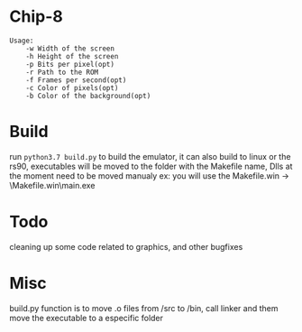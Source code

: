 # Chip-8

```
Usage:
    -w Width of the screen
    -h Height of the screen
    -p Bits per pixel(opt)
    -r Path to the ROM
    -f Frames per second(opt)
    -c Color of pixels(opt)
    -b Color of the background(opt)
```

# Build
run ``` python3.7 build.py ``` to build the emulator,
it can also build to linux or the rs90,
executables will be moved to the folder
with the Makefile name,
Dlls at the moment need to be moved manualy
ex: you will use the Makefile.win -> \Makefile.win\main.exe

# Todo
cleaning up some code related to graphics,
and other bugfixes

# Misc

build.py function is to move .o files from /src to /bin, 
call linker and them move the executable to a especific folder  


